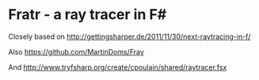 # Fratr - a ray tracer in F# #

Closely based on http://gettingsharper.de/2011/11/30/next-raytracing-in-f/

Also https://github.com/MartinDoms/Fray

And http://www.tryfsharp.org/create/cpoulain/shared/raytracer.fsx
